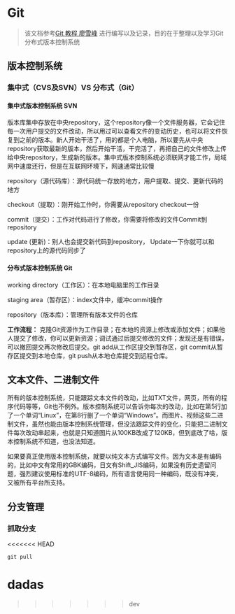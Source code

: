 # Git 

> 该文档参考[Git 教程 廖雪峰](https://liaoxuefeng.com/books/git/introduction/index.html) 进行编写以及记录，目的在于整理以及学习Git分布式版本控制系统 

## 版本控制系统

### 集中式（CVS及SVN）VS 分布式（Git）

#### 集中式版本控制系统 SVN 

版本库集中存放在中央repository，这个repository像一个文件服务器，它会记住每一次用户提交的文件改动，所以用过可以查看文件的变动历史，也可以将文件恢复到之前的版本。新人开始干活了，用的都是个人电脑，所以要先从中央repository获取最新的版本，然后开始干活，干完活了，再把自己的文件修改上传给中央repository，生成新的版本。集中式版本控制系统必须联网才能工作，局域网中速度还行，但是在互联网环境下，网速通常比较慢

repository（源代码库）：源代码统一存放的地方，用户提取、提交、更新代码的地方

checkout（提取）：刚开始工作时，你需要从repository checkout一份

commit（提交）：工作对代码进行了修改，你需要将修改的文件Commit到repository

update (更新)：别人也会提交新代码到repository， Update一下你就可以和repository上的源代码同步了

#### 分布式版本控制系统 Git

working directory（工作区）：在本地电脑里的工作目录

staging area（暂存区）：index文件中，缓冲commit操作

repository（版本库）：管理所有版本文件的仓库

__工作流程：__ 克隆Git资源作为工作目录；在本地的资源上修改或添加文件；如果他人提交了修改，你可以更新资源；调试通过后提交修改的文件；发现还是有错误，可以撤回提交再次修改后提交。git add从工作区提交到暂存区，git commit从暂存区提交到本地仓库，git push从本地仓库提交到远程仓库。

## 文本文件、二进制文件

所有的版本控制系统，只能跟踪文本文件的改动，比如TXT文件，网页，所有的程序代码等等，Git也不例外。版本控制系统可以告诉你每次的改动，比如在第5行加了一个单词“Linux”，在第8行删了一个单词“Windows”。而图片、视频这些二进制文件，虽然也能由版本控制系统管理，但没法跟踪文件的变化，只能把二进制文件每次改动串起来，也就是只知道图片从100KB改成了120KB，但到底改了啥，版本控制系统不知道，也没法知道。

如果要真正使用版本控制系统，就要以纯文本方式编写文件。因为文本是有编码的，比如中文有常用的GBK编码，日文有Shift_JIS编码，如果没有历史遗留问题，强烈建议使用标准的UTF-8编码，所有语言使用同一种编码，既没有冲突，又被所有平台所支持。

## 分支管理

### 抓取分支

<<<<<<< HEAD
``` Git
git pull
```
dadas
=======
>>>>>>> dev

